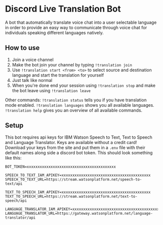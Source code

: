 # Discord Live Translation Bot

A bot that automatically translate voice chat into a user selectable language in order to provide an easy way to communicate through voice chat for individuals speaking different languages natively.

## How to use

1. Join a voice channel
2. Make the bot join your channel by typing `!translation join`
3. Use `!translation start <from> <to>` to select source and destination language and start the translation for yourself
4. Just talk like normal
5. When you're done end your session using `!translation stop` and make the bot leave using `!translation leave`

Other commands:
`!translation status` tells you if you have translation mode enabled.
`!translation languages` shows you all available languages.
`!translation help` gives you an overview of all available commands.

## Setup

This bot requires api keys for IBM Watson Speech to Text, Text to Speech and Language Translator. Keys are available without a credit card!
Download your keys from the site and put them in a `.env` file with their default names along side a discord bot token. This should look something like this:

```env
BOT_TOKEN=xxxxxxxxxxxxxxxxxxxxxxxxxxxxxxxxxxxxxxxxx

SPEECH_TO_TEXT_IAM_APIKEY=xxxxxxxxxxxxxxxxxxxxxxxxxxxxxxxxxxxxxxxxx
SPEECH_TO_TEXT_URL=https://stream.watsonplatform.net/speech-to-text/api

TEXT_TO_SPEECH_IAM_APIKEY=xxxxxxxxxxxxxxxxxxxxxxxxxxxxxxxxxxxxxxxxx
TEXT_TO_SPEECH_URL=https://stream.watsonplatform.net/text-to-speech/api

LANGUAGE_TRANSLATOR_IAM_APIKEY=xxxxxxxxxxxxxxxxxxxxxxxxxxxxxxxxxxxxxxxxx
LANGUAGE_TRANSLATOR_URL=https://gateway.watsonplatform.net/language-translator/api
```
